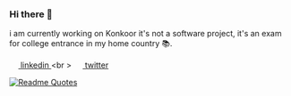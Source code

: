 ### Hi there 👋

i am currently working on Konkoor it's not a software project, it's an exam for college entrance in my home country 📚.

<a href="https://www.linkedin.com/in/mahdi-tajik-318b9925b" > <img height="16" width="16" src="https://cdn.simpleicons.org/linkedin" /> linkedin </a> <br \>
<a href="https://www.twitter.com/mahdithedev"> <img height="16" width="16" src="https://cdn.simpleicons.org/twitter" /> twitter </a>
  
[![Readme Quotes](https://quotes-github-readme.vercel.app/api?type=horizontal&theme=dark)](https://github.com/piyushsuthar/github-readme-quotes)
